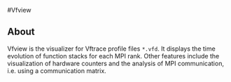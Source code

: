 #Vfview

## About

Vfview is the visualizer for Vftrace profile files `*.vfd`. It displays the time evolution of function stacks for each MPI rank. Other features include the visualization of hardware counters and the analysis of MPI communication, i.e. using a communication matrix.
